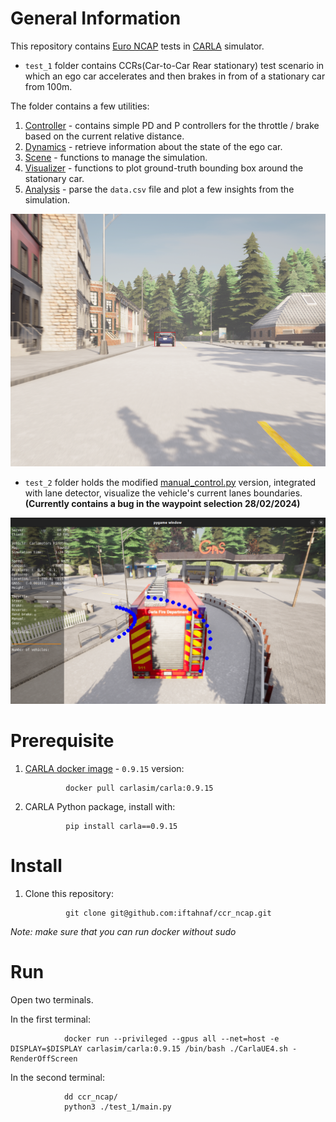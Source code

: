 # General Information

This repository contains [Euro NCAP](https://www.euroncap.com/en/about-euro-ncap/) tests in [CARLA](https://carla.org//) simulator.

* `test_1` folder contains CCRs(Car-to-Car Rear stationary) test scenario in which an ego car accelerates and then brakes in from of a stationary car from 100m.

The folder contains a few utilities:

1. [Controller](./test_1/controller.py) - contains simple PD and P controllers for the throttle / brake based on the current relative distance.
2. [Dynamics](./test_1/dynamics.py) - retrieve information about the state of the ego car.
3. [Scene](./test_1/scene.py) - functions to manage the simulation.
4. [Visualizer](./test_1/visualizer.py) - functions to plot ground-truth bounding box around the stationary car.
5. [Analysis](./test_1/analysis.py) - parse the `data.csv` file and plot a few insights from the simulation.

![](./test_1/test_1.png)

* `test_2` folder holds the modified [manual_control.py](https://github.com/carla-simulator/carla/blob/master/PythonAPI/examples/manual_control.py) version, integrated with lane detector, visualize the vehicle's current lanes boundaries. **(Currently contains a bug in the waypoint selection 28/02/2024)**

![](./test_2/test_2.png)

# Prerequisite

1. [CARLA docker image](https://carla.readthedocs.io/en/latest/build_docker/) - `0.9.15` version:

                docker pull carlasim/carla:0.9.15


2. CARLA Python package, install with:

                pip install carla==0.9.15

# Install

1. Clone this repository:

                git clone git@github.com:iftahnaf/ccr_ncap.git            

*Note: make sure that you can run docker without sudo*


# Run
Open two terminals.

In the first terminal:
  
                docker run --privileged --gpus all --net=host -e DISPLAY=$DISPLAY carlasim/carla:0.9.15 /bin/bash ./CarlaUE4.sh -RenderOffScreen

In the second terminal:

                dd ccr_ncap/
                python3 ./test_1/main.py
